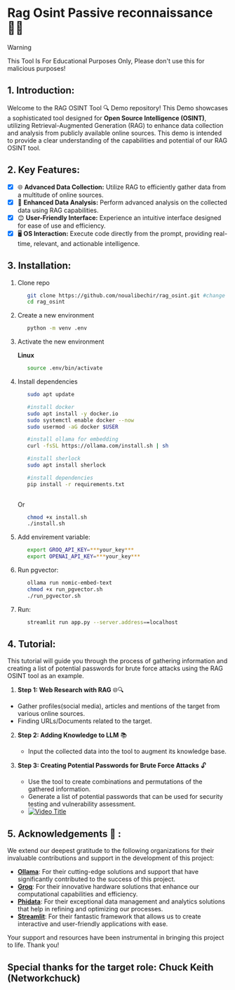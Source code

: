 # Rag Osint Passive reconnaissance 🕵️‍♂️

> [!WARNING]
> This Tool Is For Educational Purposes Only, Please don't use this for malicious purposes!

## 1. Introduction:

Welcome to the RAG OSINT Tool 🔍 Demo repository! This Demo showcases a sophisticated tool designed for **Open Source Intelligence (OSINT)**, utilizing Retrieval-Augmented Generation (RAG) to enhance data collection and analysis from publicly available online sources. This demo is intended to provide a clear understanding of the capabilities and potential of our RAG OSINT tool.

## 2. Key Features:

   - [x] 🌐 **Advanced Data Collection:** Utilize RAG to efficiently gather data from a multitude of online sources.
   - [x] 🧠 **Enhanced Data Analysis:** Perform advanced analysis on the collected data using RAG capabilities.
   - [x] 😊 **User-Friendly Interface:** Experience an intuitive interface designed for ease of use and efficiency.
   - [x] 🖥️ **OS Interaction:** Execute code directly from the prompt, providing real-time, relevant, and actionable intelligence.

## 3. Installation:

1. Clone repo
   ``` bash
      git clone https://github.com/noualibechir/rag_osint.git #change to the right one
      cd rag_osint
   
   ```
2. Create a new environment 
    ``` bash
       python -m venv .env
    
    ```
3. Activate the new environment

   **Linux**

    ```bash
       source .env/bin/activate
    
    ```
4. Install dependencies 
   
   ```bash
      sudo apt update
   
      #install docker
      sudo apt install -y docker.io
      sudo systemctl enable docker --now
      sudo usermod -aG docker $USER
   
      #install ollama for embedding
      curl -fsSL https://ollama.com/install.sh | sh
   
      #install sherlock
      sudo apt install sherlock
   
      #install dependencies
      pip install -r requirements.txt
    
   ```
   Or

   ```bash
      chmod +x install.sh
      ./install.sh
   
   ```
5. Add envirement variable:

   ```bash
      export GROQ_API_KEY=***your_key***
      export OPENAI_API_KEY=***your_key***

   ```

6. Run pgvector:

   ```bash
      ollama run nomic-embed-text
      chmod +x run_pgvector.sh
      ./run_pgvector.sh
   ```
7. Run:

   ```bash
      streamlit run app.py --server.address==localhost 
   ```
## 4. Tutorial:
 This tutorial will guide you through the process of gathering information and creating a list of potential passwords for brute force attacks using the RAG OSINT tool as an example.

 1. **Step 1: Web Research with RAG** 🌐🔍
   - Gather profiles(social media), articles and mentions of the target from various online sources.
   - Finding URLs/Documents related to the target.

2. **Step 2: Adding Knowledge to LLM** 📚 
   - Input the collected data into the tool to augment its knowledge base.

3. **Step 3: Creating Potential Passwords for Brute Force Attacks** 🔓
   - Use the tool to create combinations and permutations of the gathered information.
   - Generate a list of potential passwords that can be used for security testing and vulnerability assessment.
   - [![Video Title]([link_to_your_video.mp4](https://github.com/noualibechir/rag_osint/tree/main/assets/video_tuto.mp4))]([link_to_your_video.mp4](https://github.com/noualibechir/rag_osint/tree/main/assets/video_tuto.mp4))

## 5. Acknowledgements 🙏 :

 We extend our deepest gratitude to the following organizations for their invaluable contributions and support in the development of this project:

   - **[Ollama](https://ollama.com/)**: For their cutting-edge solutions and support that have significantly contributed to the success of this project.
   - **[Groq](https://groq.com/)**: For their innovative hardware solutions that enhance our computational capabilities and efficiency.
   - **[Phidata](https://www.phidata.com/)**: For their exceptional data management and analytics solutions that help in refining and optimizing our processes.
   - **[Streamlit](https://streamlit.io/)**: For their fantastic framework that allows us to create interactive and user-friendly applications with ease.

 Your support and resources have been instrumental in bringing this project to life. Thank you!

 ## Special thanks for the target role: Chuck Keith (Networkchuck) 
